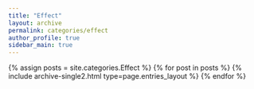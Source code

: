 ```yaml
---
title: "Effect"
layout: archive
permalink: categories/effect
author_profile: true
sidebar_main: true
---
```


{% assign posts = site.categories.Effect %}
{% for post in posts %} {% include archive-single2.html type=page.entries_layout %} {% endfor %}